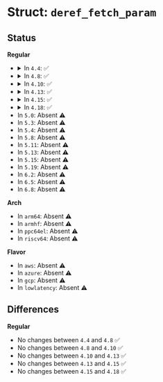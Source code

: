# Struct: <code>deref_fetch_param</code>

## Status
<b>Regular</b>
<ul>
<li>
<details>
<summary>In <code>4.4</code>: ✅</summary>

```c
struct deref_fetch_param {
    struct fetch_param orig;
    long int offset;
    fetch_func_t fetch;
    fetch_func_t fetch_size;
};
```
</details>
</li>
<li>
<details>
<summary>In <code>4.8</code>: ✅</summary>

```c
struct deref_fetch_param {
    struct fetch_param orig;
    long int offset;
    fetch_func_t fetch;
    fetch_func_t fetch_size;
};
```
</details>
</li>
<li>
<details>
<summary>In <code>4.10</code>: ✅</summary>

```c
struct deref_fetch_param {
    struct fetch_param orig;
    long int offset;
    fetch_func_t fetch;
    fetch_func_t fetch_size;
};
```
</details>
</li>
<li>
<details>
<summary>In <code>4.13</code>: ✅</summary>

```c
struct deref_fetch_param {
    struct fetch_param orig;
    long int offset;
    fetch_func_t fetch;
    fetch_func_t fetch_size;
};
```
</details>
</li>
<li>
<details>
<summary>In <code>4.15</code>: ✅</summary>

```c
struct deref_fetch_param {
    struct fetch_param orig;
    long int offset;
    fetch_func_t fetch;
    fetch_func_t fetch_size;
};
```
</details>
</li>
<li>
<details>
<summary>In <code>4.18</code>: ✅</summary>

```c
struct deref_fetch_param {
    struct fetch_param orig;
    long int offset;
    fetch_func_t fetch;
    fetch_func_t fetch_size;
};
```
</details>
</li>
<li>
In <code>5.0</code>: Absent ⚠️
</li>
<li>
In <code>5.3</code>: Absent ⚠️
</li>
<li>
In <code>5.4</code>: Absent ⚠️
</li>
<li>
In <code>5.8</code>: Absent ⚠️
</li>
<li>
In <code>5.11</code>: Absent ⚠️
</li>
<li>
In <code>5.13</code>: Absent ⚠️
</li>
<li>
In <code>5.15</code>: Absent ⚠️
</li>
<li>
In <code>5.19</code>: Absent ⚠️
</li>
<li>
In <code>6.2</code>: Absent ⚠️
</li>
<li>
In <code>6.5</code>: Absent ⚠️
</li>
<li>
In <code>6.8</code>: Absent ⚠️
</li>
</ul>
<b>Arch</b>
<ul>
<li>
In <code>arm64</code>: Absent ⚠️
</li>
<li>
In <code>armhf</code>: Absent ⚠️
</li>
<li>
In <code>ppc64el</code>: Absent ⚠️
</li>
<li>
In <code>riscv64</code>: Absent ⚠️
</li>
</ul>
<b>Flavor</b>
<ul>
<li>
In <code>aws</code>: Absent ⚠️
</li>
<li>
In <code>azure</code>: Absent ⚠️
</li>
<li>
In <code>gcp</code>: Absent ⚠️
</li>
<li>
In <code>lowlatency</code>: Absent ⚠️
</li>
</ul>

## Differences
<b>Regular</b>
<ul>
<li>
No changes between <code>4.4</code> and <code>4.8</code> ✅
</li>
<li>
No changes between <code>4.8</code> and <code>4.10</code> ✅
</li>
<li>
No changes between <code>4.10</code> and <code>4.13</code> ✅
</li>
<li>
No changes between <code>4.13</code> and <code>4.15</code> ✅
</li>
<li>
No changes between <code>4.15</code> and <code>4.18</code> ✅
</li>
</ul>
